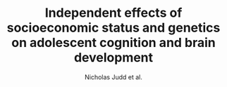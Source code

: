 ---
cat: gaia
subcat: platform
bestof: false
author: Nicholas Judd et al.
title: Independent effects of socioeconomic status and genetics on adolescent cognition and brain development
journal: bioRxiv
year: 2019
type: article
---